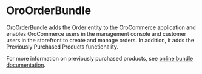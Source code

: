 # OroOrderBundle

OroOrderBundle adds the Order entity to the OroCommerce application and enables OroCommerce users in the management console and customer users in the storefront to create and manage orders. In addition, it adds the Previously Purchased Products functionality.

For more information on previously purchased products, see [online bundle documentation](https://doc.oroinc.com/backend/bundles/commerce/OrderBundle/previously-purchased-products/). 
